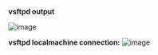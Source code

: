 **vsftpd output** 

![image](https://user-images.githubusercontent.com/91359308/170260879-9b284187-57d2-482f-b580-fb43afb51d21.png)


**vsftpd localmachine connection:**
![image](https://user-images.githubusercontent.com/91359308/170261166-f4fdd71b-490d-4028-bc07-b2f0b51f460e.png)

